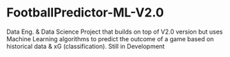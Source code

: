 # FootballPredictor-ML-V2.0
Data Eng. &amp; Data Science Project that builds on top of V2.0 version but uses Machine Learning algorithms to predict the outcome of a game based on historical data &amp; xG (classification). Still in Development
